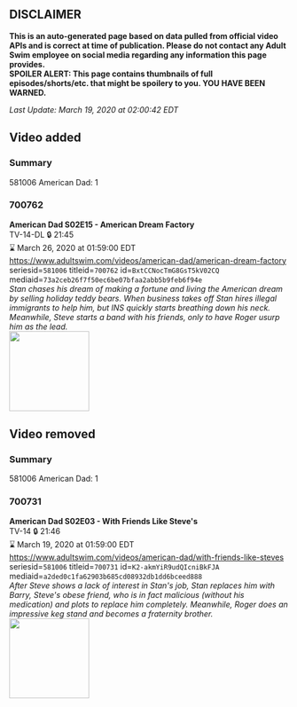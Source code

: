 ## DISCLAIMER
**This is an auto-generated page based on data pulled from official video APIs and is correct at time of publication. Please do not contact any Adult Swim employee on social media regarding any information this page provides.**  
**SPOILER ALERT: This page contains thumbnails of full episodes/shorts/etc. that might be spoilery to you. YOU HAVE BEEN WARNED.**  

_Last Update: March 19, 2020 at 02:00:42 EDT_
## Video added
### Summary
581006 American Dad: 1  
### 700762
**American Dad S02E15 - American Dream Factory**  
TV-14-DL 🔒 21:45  
⌛ March 26, 2020 at 01:59:00 EDT  
https://www.adultswim.com/videos/american-dad/american-dream-factory  
seriesid=`581006` titleid=`700762` id=`BxtCCNocTmG8GsT5kV02CQ` mediaid=`73a2ceb26f7f50ec6be07bfaa2abb5b9feb6f94e`  
_Stan chases his dream of making a fortune and living the American dream by selling holiday teddy bears. When business takes off Stan hires illegal immigrants to help him, but INS quickly starts breathing down his neck. Meanwhile, Steve starts a band with his friends, only to have Roger usurp him as the lead._  
<a href="https://i.cdn.turner.com/adultswim/big/image-upload/thumbnails/thumb-2_image-15199335771086.jpg"><img src="https://i.cdn.turner.com/adultswim/big/image-upload/thumbnails/thumb-2_image-15199335771086.jpg" height="144px" /></a>
## Video removed
### Summary
581006 American Dad: 1  
### 700731
**American Dad S02E03 - With Friends Like Steve's**  
TV-14 🔒 21:46  
⌛ March 19, 2020 at 01:59:00 EDT  
https://www.adultswim.com/videos/american-dad/with-friends-like-steves  
seriesid=`581006` titleid=`700731` id=`K2-akmYiR9udQIcniBkFJA` mediaid=`a2ded0c1fa62903b685cd08932db1dd6bceed888`  
_After Steve shows a lack of interest in Stan's job, Stan replaces him with Barry, Steve's obese friend, who is in fact malicious (without his medication) and plots to replace him completely. Meanwhile, Roger does an impressive keg stand and becomes a fraternity brother._  
<a href="https://i.cdn.turner.com/adultswim/big/image-upload/thumbnails/thumb-2_image-15200194434854.jpg"><img src="https://i.cdn.turner.com/adultswim/big/image-upload/thumbnails/thumb-2_image-15200194434854.jpg" height="144px" /></a>
